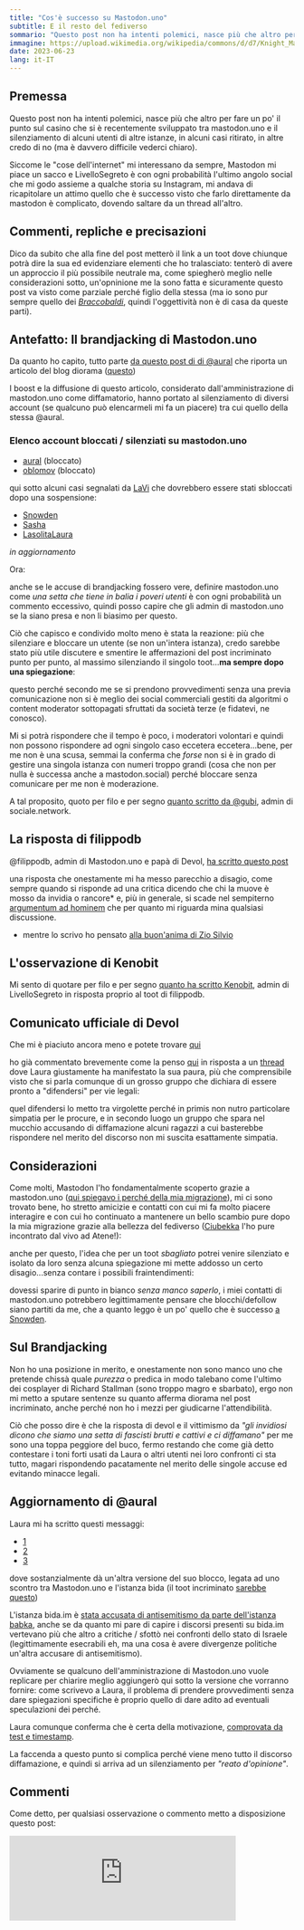 ```yaml
---
title: "Cos'è successo su Mastodon.uno"
subtitle: E il resto del fediverso
sommario: "Questo post non ha intenti polemici, nasce più che altro per fare un po' il punto sul casino che si è recentemente sviluppato tra mastodon.uno e il silenziamento di alcuni utenti di altre istanze."
immagine: https://upload.wikimedia.org/wikipedia/commons/d/d7/Knight_Mastodon.jpg
date: 2023-06-23
lang: it-IT
---
```


## Premessa

Questo post non ha intenti polemici, nasce più che altro per fare un po' il punto sul casino che si è recentemente sviluppato tra mastodon.uno e il silenziamento di alcuni utenti di altre istanze, in alcuni casi ritirato, in altre credo di no (ma è davvero difficile vederci chiaro).

Siccome le "cose dell'internet" mi interessano da sempre, Mastodon mi piace un sacco e LivelloSegreto è con ogni probabilità l'ultimo angolo social che mi godo assieme a qualche storia su Instagram, mi andava di ricapitolare un attimo quello che è successo visto che farlo direttamente da mastodon è complicato, dovendo saltare da un thread all'altro.

## Commenti, repliche e precisazioni 

Dico da subito che alla fine del post metterò il link a un toot dove chiunque potrà dire la sua ed evidenziare elementi che ho tralasciato: tenterò di avere un approccio il più possibile neutrale ma, come spiegherò meglio nelle considerazioni sotto, un'opninione me la sono fatta e sicuramente questo post va visto come parziale perché figlio della stessa (ma io sono pur sempre quello dei [_Braccobaldi_](/posts/ita/braccobaldi/), quindi l'oggettività non è di casa da queste parti).

## Antefatto: Il brandjacking di Mastodon.uno 

Da quanto ho capito, tutto parte [da questo post di di @aural](https://livellosegreto.it/@aural/110583185788240432) che riporta un articolo del blog diorama ([questo](https://qua.name/diorama/astroturfing-the-italophone-fediverse))

I boost e la diffusione di questo articolo, considerato dall'amministrazione di mastodon.uno come diffamatorio, hanno portato al silenziamento di diversi account (se qualcuno può elencarmeli mi fa un piacere) tra cui quello della stessa @aural.

### Elenco account bloccati / silenziati su mastodon.uno

- [aural](https://livellosegreto.it/@aural) (bloccato)
- [oblomov](https://livellosegreto.it/@oblomov@sociale.network) (bloccato)

qui sotto alcuni casi segnalati da [LaVi](https://livellosegreto.it/@LaVi) che dovrebbero essere stati sbloccati dopo una sospensione:

- [Snowden](https://sociale.network/@Snowden/110587249174053528)
- [Sasha](https://sociale.network/@Sasha/110591405693175654)
- [LasolitaLaura](https://sociale.network/@LasolitaLaura/110586479437799756)

_in aggiornamento_

Ora: 

anche se le accuse di brandjacking fossero vere, definire mastodon.uno come _una setta che tiene in balia i poveri utenti_ è con ogni probabilità un commento eccessivo, quindi posso capire che gli admin di mastodon.uno se la siano presa e non li biasimo per questo.

Ciò che capisco e condivido molto meno è stata la reazione: più che silenziare e bloccare un utente (se non un'intera istanza), credo sarebbe stato più utile discutere e smentire le affermazioni del post incriminato punto per punto, al massimo silenziando il singolo toot...**ma sempre dopo una spiegazione**: 

questo perché secondo me se si prendono provvedimenti senza una previa comunicazione non si è meglio dei social commerciali gestiti da algoritmi o content moderator sottopagati sfruttati da società terze (e fidatevi, ne conosco).

Mi si potrà rispondere che il tempo è poco, i moderatori volontari e quindi non possono rispondere ad ogni singolo caso eccetera eccetera...bene, per me non è una scusa, semmai la conferma che _forse_ non si è in grado di gestire una singola istanza con numeri troppo grandi (cosa che non per nulla è successa anche a mastodon.social) perché bloccare senza comunicare per me non è moderazione.

A tal proposito, quoto per filo e per segno [quanto scritto da @gubi](https://livellosegreto.it/@gubi@sociale.network/110592108985546247), admin di sociale.network.

## La risposta di filippodb

@filippodb, admin di Mastodon.uno e papà di Devol, [ha scritto questo post](https://livellosegreto.it/@filippodb@mastodon.uno/110586696205397514) 

una risposta che onestamente mi ha messo parecchio a disagio, come sempre quando si risponde ad una critica dicendo che chi la muove è mosso da invidia o rancore* e, più in generale, si scade nel sempiterno [argumentum ad hominem](https://it.wikipedia.org/wiki/Argumentum_ad_hominem) che per quanto mi riguarda mina qualsiasi discussione.

* mentre lo scrivo ho pensato [alla buon'anima di Zio Silvio](https://amzn.to/3NnXDon)

## L'osservazione di Kenobit 

Mi sento di quotare per filo e per segno [quanto ha scritto Kenobit](https://livellosegreto.it/@kenobit/110592763194006755), admin di LivelloSegreto in risposta proprio al toot di filippodb. 

## Comunicato ufficiale di Devol

Che mi è piaciuto ancora meno e potete trovare [qui](https://livellosegreto.it/@devol@mastodon.uno/110589775550128434)

ho già commentato brevemente come la penso [qui](https://livellosegreto.it/@xabacadabra/110593116717543911) in risposta a un [thread](https://livellosegreto.it/@aural/110592416787161364) dove Laura giustamente ha manifestato la sua paura, più che comprensibile visto che si parla comunque di un grosso gruppo che dichiara di essere pronto a "difendersi" per vie legali:

quel difendersi lo metto tra virgolette perché in primis non nutro particolare simpatia per le procure, e in secondo luogo un gruppo che spara nel mucchio accusando di diffamazione alcuni ragazzi a cui basterebbe rispondere nel merito del discorso non mi suscita esattamente simpatia.

## Considerazioni

Come molti, Mastodon l'ho fondamentalmente scoperto grazie a mastodon.uno ([qui spiegavo i perché della mia migrazione](/posts/ita/mastodon-migrazione-2/)), mi ci sono trovato bene, ho stretto amicizie e contatti con cui mi fa molto piacere interagire e con cui ho continuato a mantenere un bello scambio pure dopo la mia migrazione grazie alla bellezza del fediverso ([Ciubekka](https://livellosegreto.it/@Lucatermite@mastodon.uno) l'ho pure incontrato dal vivo ad Atene!): 

anche per questo, l'idea che per un toot _sbagliato_ potrei venire silenziato e isolato da loro senza alcuna spiegazione mi mette addosso un certo disagio...senza contare i possibili fraintendimenti: 

dovessi sparire di punto in bianco _senza manco saperlo_, i miei contatti di mastodon.uno potrebbero legittimamente pensare che blocchi/defollow siano partiti da me, che a quanto leggo è un po' quello che è successo [a Snowden](https://livellosegreto.it/@Snowden@sociale.network/110588777317594757).

## Sul Brandjacking 

Non ho una posizione in merito, e onestamente non sono manco uno che pretende chissà quale _purezza_ o predica in modo talebano come l'ultimo dei cosplayer di Richard Stallman (sono troppo magro e sbarbato), ergo non mi metto a sputare sentenze su quanto afferma diorama nel post incriminato, anche perché non ho i mezzi per giudicarne l'attendibilità. 

Ciò che posso dire è che la risposta di devol e il vittimismo da _"gli invidiosi dicono che siamo una setta di fascisti brutti e cattivi e ci diffamano"_ per me sono una toppa peggiore del buco, fermo restando che come già detto contestare i toni forti usati da Laura o altri utenti nei loro confronti ci sta tutto, magari rispondendo pacatamente nel merito delle singole accuse ed evitando minacce legali.

## Aggiornamento di @aural 

Laura mi ha scritto questi messaggi: 

- [1](https://livellosegreto.it/@aural/110594383125483472)
- [2](https://livellosegreto.it/@aural/110594392294170281)
- [3](https://livellosegreto.it/@aural/110594416821997610)

dove sostanzialmente dà un'altra versione del suo blocco, legata ad uno scontro tra Mastodon.uno e l'istanza bida (il toot incriminato [sarebbe questo](https://livellosegreto.it/@aural/110581546194238317))

L'istanza bida.im è [stata accusata di antisemitismo da parte dell'istanza babka](https://babka.social/@babka/109710237275146935), anche se da quanto mi pare di capire i discorsi presenti su bida.im vertevano più che altro a critiche / sfottò nei confronti dello stato di Israele (legittimamente esecrabili eh, ma una cosa è avere divergenze politiche un'altra accusare di antisemitismo).

Ovviamente se qualcuno dell'amministrazione di Mastodon.uno vuole replicare per chiarire meglio aggiungerò qui sotto la versione che vorranno fornire: come scrivevo a Laura, il problema di prendere provvedimenti senza dare spiegazioni specifiche è proprio quello di dare adito ad eventuali speculazioni dei perché. 

Laura comunque conferma che è certa della motivazione, [comprovata da test e timestamp](https://livellosegreto.it/@aural/110594430768536603).

La faccenda a questo punto si complica perché viene meno tutto il discorso diffamazione, e quindi si arriva ad un silenziamento per _"reato d'opinione"_.

## Commenti 

Come detto, per qualsiasi osservazione o commento metto a disposizione questo post:

<iframe src="https://livellosegreto.it/@xabacadabra/110593957785811202/embed" class="mastodon-embed" style="max-width: 100%; border: 0" width="400" allowfullscreen="allowfullscreen"></iframe><script src="https://livellosegreto.it/embed.js" async="async"></script>